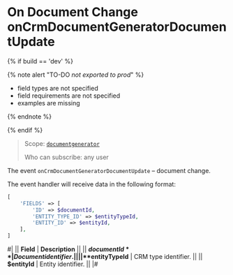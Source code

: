# On Document Change onCrmDocumentGeneratorDocumentUpdate

{% if build == 'dev' %}

{% note alert "TO-DO _not exported to prod_" %}

- field types are not specified
- field requirements are not specified
- examples are missing

{% endnote %}

{% endif %}

> Scope: [`documentgenerator`](../../scopes/permissions.md)
>
> Who can subscribe: any user

The event `onCrmDocumentGeneratorDocumentUpdate` – document change.

The event handler will receive data in the following format:

```php
[
    'FIELDS' => [
        'ID' => $documentId,
        'ENTITY_TYPE_ID' => $entityTypeId,
        'ENTITY_ID' => $entityId,
    ],
]
```
#|
|| **Field** | **Description** ||
|| **$documentId** | Document identifier. ||
|| **$entityTypeId** | CRM type identifier. ||
|| **$entityId** | Entity identifier. ||
|#